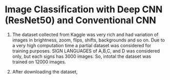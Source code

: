 # Image Classification with Deep CNN (ResNet50) and Conventional CNN

1. The dataset collected from Kaggle was very rich and had variation of images in brightness, zoom, flips, shifts, backgrounds and so on. Due to a very high computation time a partial dataset was considered for training purposes. SIGN LANGUAGES of A,B,C, and D was considered only, but each signs has 3000 images. So, intotal the dataset was trained on 12000 images.

2. After downloading the dataset, 
